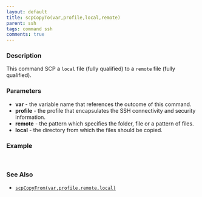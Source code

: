 ```yaml
---
layout: default
title: scpCopyTo(var,profile,local,remote)
parent: ssh
tags: command ssh
comments: true
---
```



### Description
This command SCP a `local` file (fully qualified) to a `remote` file (fully qualified).


### Parameters
- **var** - the variable name that references the outcome of this command.
- **profile** - the profile that encapsulates the SSH connectivity and security information.
- **remote** - the pattern which specifies the folder, file or a pattern of files.
- **local** - the directory from which the files should be copied.


### Example
<br/>


### See Also
- [`scpCopyFrom(var,profile,remote,local)`](scpCopyFrom(var,profile,remote,local))
